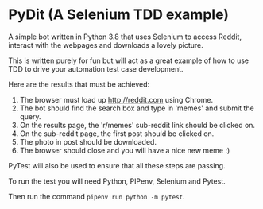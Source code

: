 # PyDit (A Selenium TDD example)

A simple bot written in Python 3.8 that uses Selenium to access Reddit, interact with the webpages and downloads a lovely picture.

This is written purely for fun but will act as a great example of how to use TDD to drive your automation test case development.

Here are the results that must be achieved:

1. The browser must load up http://reddit.com using Chrome.
2. The bot should find the search box and type in 'memes' and submit the query.
3. On the results page, the 'r/memes' sub-reddit link should be clicked on.
4. On the sub-reddit page, the first post should be clicked on.
5. The photo in post should be downloaded.
6. The browser should close and you will have a nice new meme :)

PyTest will also be used to ensure that all these steps are passing.

To run the test you will need Python, PIPenv, Selenium and Pytest.

Then run the command `pipenv run python -m pytest`.